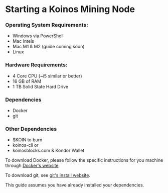 # Starting a Koinos Mining Node

### Operating System Requirements:

- Windows via PowerShell
- Mac Intels 
- Mac M1 & M2 (guide coming soon)
- Linux


### Hardware Requirements:

- 4 Core CPU (~i5 similar or better)
- 16 GB of RAM
- 1 TB Solid State Hard Drive
 

### Dependencies

- Docker 
- git

### Other Dependencies
- $KOIN to burn
- koinos-cli or
- koinosblocks.com & Kondor Wallet

To download Docker, please follow the specific instructions for you machine through [Docker's website](https://www.docker.com/products/docker-desktop/). 

To download git, see [git's install website](https://github.com/git-guides/install-git).
  
This guide assumes you have already installed your dependencies.